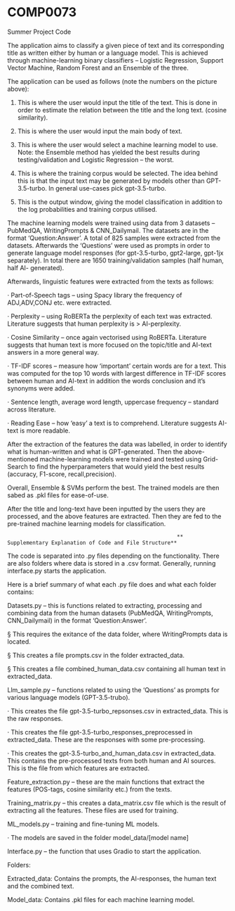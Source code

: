 # COMP0073
Summer Project Code


The application aims to classify a given piece of text and its corresponding title as written either by human or a language model. This is achieved through machine-learning binary classifiers – Logistic Regression, Support Vector Machine, Random Forest and an Ensemble of the three.

The application can be used as follows (note the numbers on the picture above):

1. This is where the user would input the title of the text. This is done in order to estimate the relation between the title and the long text. (cosine similarity).

2. This is where the user would input the main body of text.

3. This is where the user would select a machine learning model to use. Note: the Ensemble method has yielded the best results during testing/validation and Logistic Regression – the worst.

4. This is where the training corpus would be selected. The idea behind this is that the input text may be generated by models other than GPT-3.5-turbo. In general use-cases pick gpt-3.5-turbo.

5. This is the output window, giving the model classification in addition to the log probabilities and training corpus utilised.

The machine learning models were trained using data from 3 datasets – PubMedQA, WritingPrompts & CNN_Dailymail. The datasets are in the format ‘Question:Answer’. A total of 825 samples were extracted from the datasets. Afterwards the ‘Questions’ were used as prompts in order to generate language model responses (for gpt-3.5-turbo, gpt2-large, gpt-1jx separately). In total there are 1650 training/validation samples (half human, half AI- generated).

Afterwards, linguistic features were extracted from the texts as follows:

· Part-of-Speech tags – using Spacy library the frequency of ADJ,ADV,CONJ etc. were extracted.

· Perplexity – using RoBERTa the perplexity of each text was extracted. Literature suggests that human perplexity is > AI-perplexity.

· Cosine Similarity – once again vectorised using RoBERTa. Literature suggests that human text is more focused on the topic/title and AI-text answers in a more general way.

· TF-IDF scores – measure how ‘important’ certain words are for a text. This was computed for the top 10 words with largest difference in TF-IDF scores between human and AI-text in addition the words conclusion and it’s synonyms were added.

· Sentence length, average word length, uppercase frequency – standard across literature.

· Reading Ease – how ‘easy’ a text is to comprehend. Literature suggests AI-text is more readable.

After the extraction of the features the data was labelled, in order to identify what is human-written and what is GPT-generated. Then the above-mentioned machine-learning models were trained and tested using Grid-Search to find the hyperparameters that would yield the best results (accuracy, F1-score, recall,precision).

Overall, Ensemble & SVMs perform the best. The trained models are then sabed as .pkl files for ease-of-use.

After the title and long-text have been inputted by the users they are processed, and the above features are extracted. Then they are fed to the pre-trained machine learning models for classification.


                                                          **  Supplementary Explanation of Code and File Structure**

The code is separated into .py files depending on the functionality. There are also folders where data is stored in a .csv format. Generally, running interface.py starts the application.

Here is a brief summary of what each .py file does and what each folder contains:

Datasets.py – this is functions related to extracting, processing and combining data from the human datasets (PubMedQA, WritingPrompts, CNN_Dailymail) in the format ‘Question:Answer’.

§ This requires the exitance of the data folder, where WritingPrompts data is located.

§ This creates a file prompts.csv in the folder extracted_data.

§ This creates a file combined_human_data.csv containing all human text in extracted_data.

Llm_sample.py – functions related to using the ‘Questions’ as prompts for various language models (GPT-3.5-trubo).

· This creates the file gpt-3.5-turbo_repsonses.csv in extracted_data. This is the raw responses.

· This creates the file gpt-3.5-turbo_responses_preprocessed in extracted_data. These are the responses with some pre-processing.

· This creates the gpt-3.5-turbo_and_human_data.csv in extracted_data. This contains the pre-processed texts from both human and AI sources. This is the file from which features are extracted.

Feature_extraction.py – these are the main functions that extract the features (POS-tags, cosine similarity etc.) from the texts.

Training_matrix.py – this creates a data_matrix.csv file which is the result of extracting all the features. These files are used for training.

ML_models.py – training and fine-tuning ML models.

· The models are saved in the folder model_data/[model name]

Interface.py – the function that uses Gradio to start the application.

Folders:

Extracted_data: Contains the prompts, the AI-responses, the human text and the combined text.

Model_data: Contains .pkl files for each machine learning model.

